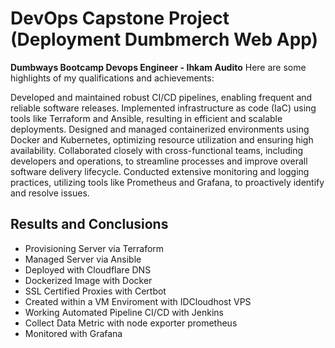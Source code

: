 # DevOps Capstone Project (Deployment Dumbmerch Web App)
**Dumbways Bootcamp Devops Engineer - Ihkam Audito**
Here are some highlights of my qualifications and achievements:

Developed and maintained robust CI/CD pipelines, enabling frequent and reliable software releases.
Implemented infrastructure as code (IaC) using tools like Terraform and Ansible, resulting in efficient and scalable deployments.
Designed and managed containerized environments using Docker and Kubernetes, optimizing resource utilization and ensuring high availability.
Collaborated closely with cross-functional teams, including developers and operations, to streamline processes and improve overall software delivery lifecycle.
Conducted extensive monitoring and logging practices, utilizing tools like Prometheus and Grafana, to proactively identify and resolve issues.


## Results and Conclusions
* Provisioning Server via Terraform
* Managed Server via Ansible
* Deployed with Cloudflare DNS
* Dockerized Image with Docker
* SSL Certified Proxies with Certbot
* Created within a VM Enviroment with IDCloudhost VPS
* Working Automated Pipeline CI/CD with Jenkins
* Collect Data Metric with node exporter prometheus
* Monitored with Grafana
